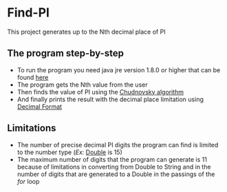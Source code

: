 # Find-PI
This project generates up to the Nth decimal place of PI

## The program step-by-step
- To run the program you need java jre version 1.8.0 or higher that can be found [here](https://java.com/en/download/manual.jsp)
- The program gets the Nth value from the user	
- Then finds the value of PI using the [Chudnovsky algorithm](https://www.craig-wood.com/nick/articles/pi-chudnovsky/)
- And finally prints the result with the decimal place limitation using [Decimal Format](https://docs.oracle.com/javase/7/docs/api/java/text/DecimalFormat.html)

## Limitations
- The number of precise decimal PI digits the program can find is limited to the number type (*Ex:* [Double](https://docs.oracle.com/javase/7/docs/api/java/lang/Double.html) is 15)
- The maximum number of digits that the program can generate is 11 because of limitations in converting from Double to String and in the number of digits that are generated to a Double in the passings of the *for* loop
